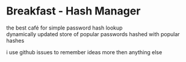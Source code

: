 # Breakfast - Hash Manager
the best café for simple password hash lookup<br>
dynamically updated store of popular passwords hashed with popular hashes 


i use github issues to remember ideas more then anything else 
